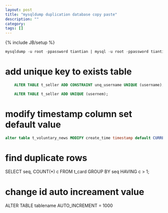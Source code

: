 ```yaml
---
layout: post
title: "mysqldump duplication database copy paste"
description: ""
category: 
tags: []
---
```

{% include JB/setup %}

```sql
mysqldump -u root -ppassword tiantian | mysql -u root -ppassword tiantian_test;
```



# add unique key to exists table

```sql
	ALTER TABLE t_seller ADD CONSTRAINT unq_username UNIQUE (username);
```

```sql
	ALTER TABLE t_seller ADD UNIQUE (usernem);
```


# modify timestamp column set default value
```sql
alter table t_voluntary_news MODIFY create_time timestamp default CURRENT_TIMESTAMP not null
```

# find duplicate rows

SELECT seq, COUNT(*) c FROM t_card GROUP BY seq HAVING c > 1;

# change id auto increament value
ALTER TABLE tablename AUTO_INCREMENT = 1000
